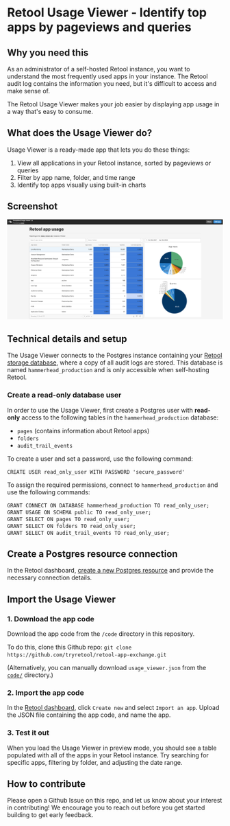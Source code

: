 # Retool Usage Viewer - Identify top apps by pageviews and queries

## Why you need this
As an administrator of a self-hosted Retool instance, you want to understand the most frequently used apps in your instance. The Retool audit log contains the information you need, but it's difficult to access and make sense of.

The Retool Usage Viewer makes your job easier by displaying app usage in a way that's easy to consume.

## What does the Usage Viewer do?
Usage Viewer is a ready-made app that lets you do these things:

1. View all applications in your Retool instance, sorted by pageviews or queries
2. Filter by app name, folder, and time range
3. Identify top apps visually using built-in charts

## Screenshot
<img src="./images/usage_viewer.png">

## Technical details and setup
The Usage Viewer connects to the Postgres instance containing your [Retool storage database](https://docs.retool.com/docs/configuring-retools-storage-database), where a copy of all audit logs are stored. This database is named `hammerhead_production` and is only accessible when self-hosting Retool.

### Create a read-only database user
In order to use the Usage Viewer, first create a Postgres user with **read-only** access to the following tables in the `hammerhead_production` database:

- `pages` (contains information about Retool apps)
- `folders`
- `audit_trail_events`

To create a user and set a password, use the following command:

```
CREATE USER read_only_user WITH PASSWORD 'secure_password'
```

To assign the required permissions, connect to `hammerhead_production` and use the following commands:

```
GRANT CONNECT ON DATABASE hammerhead_production TO read_only_user;
GRANT USAGE ON SCHEMA public TO read_only_user;
GRANT SELECT ON pages TO read_only_user;
GRANT SELECT ON folders TO read_only_user;
GRANT SELECT ON audit_trail_events TO read_only_user;
```

## Create a Postgres resource connection
In the Retool dashboard, [create a new Postgres resource](https://docs.retool.com/docs/postgresql-integration) and provide the necessary connection details.

## Import the Usage Viewer

### 1. Download the app code
Download the app code from the `/code` directory in this repository.

To do this, clone this Github repo: `git clone https://github.com/tryretool/retool-app-exchange.git` 

(Alternatively, you can manually download `usage_viewer.json` from the [`code/`](../code) directory.)

### 2. Import the app code
In the [Retool dashboard](https://docs.retool.com/docs/protected-applications-getting-started#importing-the-application), click `Create new` and select `Import an app`. Upload the JSON file containing the app code, and name the app.

### 3. Test it out
When you load the Usage Viewer in preview mode, you should see a table populated with all of the apps in your Retool instance. Try searching for specific apps, filtering by folder, and adjusting the date range.

## How to contribute
Please open a Github Issue on this repo, and let us know about your interest in contributing! We encourage you to reach out before you get started building to get early feedback.